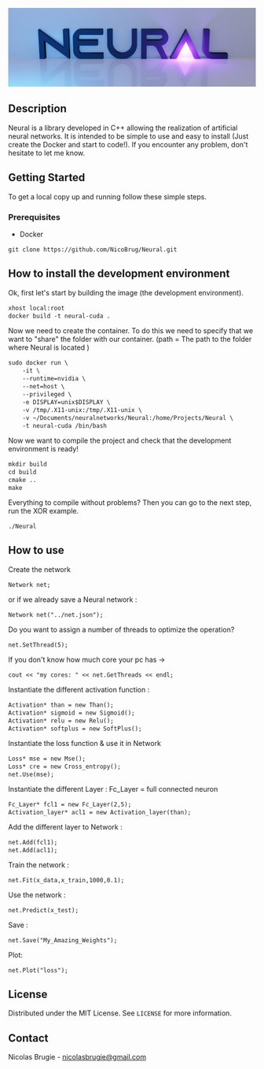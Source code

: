 
![Screenshot](pics/logo.png?raw=true )
## Description
Neural is a library developed in C++ allowing the realization of artificial neural networks. It is intended to be simple to use and easy to install (Just create the Docker and start to code!). If you encounter any problem, don't hesitate to let me know. 

## Getting Started
To get a local copy up and running follow these simple steps.
### Prerequisites
* Docker
```
git clone https://github.com/NicoBrug/Neural.git
```
## How to install the development environment
Ok, first let's start by building the image (the development environment). 
```
xhost local:root
docker build -t neural-cuda .
```
Now we need to create the container. To do this we need to specify that we want to "share" the folder with our container. (path = The path to the folder where Neural is located )
```
sudo docker run \
    -it \
    --runtime=nvidia \
    --net=host \
    --privileged \
    -e DISPLAY=unix$DISPLAY \
    -v /tmp/.X11-unix:/tmp/.X11-unix \
    -v ~/Documents/neuralnetworks/Neural:/home/Projects/Neural \
    -t neural-cuda /bin/bash
```
Now we want to compile the project and check that the development environment is ready!
```
mkdir build
cd build
cmake ..
make
```
Everything to compile without problems? Then you can go to the next step, run the XOR example.
```
./Neural
```

## How to use

Create the network
```
Network net; 
```
or if we already save a Neural network :
```
Network net("../net.json"); 
```
Do you want to assign a number of threads to optimize the operation? 
```
net.SetThread(5); 
```
If you don't know how much core your pc has -> 
```
cout << "my cores: " << net.GetThreads << endl;
```
Instantiate the different activation function :
```
Activation* than = new Than();
Activation* sigmoid = new Sigmoid();
Activation* relu = new Relu();
Activation* softplus = new SoftPlus();
```
Instantiate the loss function & use it in Network
```
Loss* mse = new Mse();
Loss* cre = new Cross_entropy();
net.Use(mse);
```
Instantiate the different Layer : Fc_Layer = full connected neuron
```
Fc_Layer* fcl1 = new Fc_Layer(2,5);
Activation_layer* acl1 = new Activation_layer(than);
```
Add the different layer to Network :
```
net.Add(fcl1);
net.Add(acl1);
```
Train the network : 
```
net.Fit(x_data,x_train,1000,0.1);
```
Use the network :
```
net.Predict(x_test);
```
Save :
```
net.Save("My_Amazing_Weights");
```
Plot:
```
net.Plot("loss");
```


<!-- LICENSE -->
## License

Distributed under the MIT License. See `LICENSE` for more information.

<!-- CONTACT -->
## Contact
Nicolas Brugie - nicolasbrugie@gmail.com


